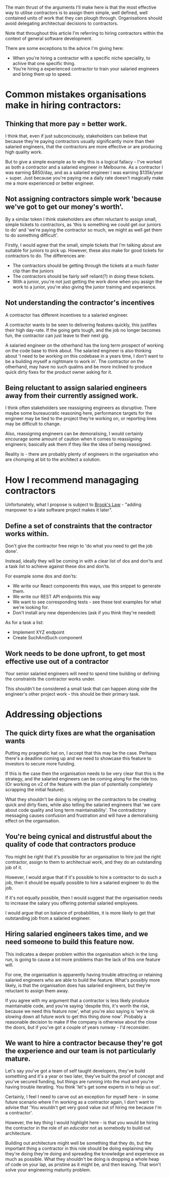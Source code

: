 
The main thrust of the arguments I'll make here is that the most effective way to utilise contractors is to assign them simple, well defined, well contained units of work that they can plough through. Organisations should avoid delegating architectual decisions to contractors. 

Note that throughout this article I'm referring to hiring contractors within the context of general software development.

There are some exceptions to the advice I'm giving here: 

 - When you're hiring a contractor with a specific niche speciality, to achive that one specific thing. 
 - You're hiring a experienced contractor to train your salaried engineers and bring them up to speed. 

# Common mistakes organisations make in hiring contractors: 

## Thinking that more pay = better work. 

I think that, even if just subconciously, stakeholders can believe that because they're paying contractors usually significantly more than their salaried engineers, that the contractors are more effective or are producing high quality work. 

But to give a simple example as to why this is a logical fallacy - I've worked as both a contractor and a salaried engineer in Melbourne. As a contractor I was earning $850/day, and as a salaried engineer I was earning $135k/year + super. Just because you're paying me a daily rate doesn't magically make me a more experienced or better engineer. 

## Not assigning contractors simple work 'because we've got to get our money's worth'. 

By a similar token I think stakeholders are often reluctant to assign small, simple tickets to contractors, as 'this is something we could get our juniors to do' and 'we're paying the contractor so much, we might as well get them to do something difficult'. 

Firstly, I would agree that the small, simple tickets that I'm talking about are suitable for juniors to pick up. However, these also make for good tickets for contractors to do. The differences are: 

- The contractors should be getting through the tickets at a much faster clip than the juniors
- The contractors should be fairly self reliant(?) in doing these tickets. 
- With a junior, you're not just getting the work done when you assign the work to a junior, you're also giving the junior training and experience. 

## Not understanding the contractor's incentives 

A contractor has different incentives to a salaried engineer. 

A contractor wants to be seen to delivering features quickly, this justifies their high day-rate. If the going gets tough, and the job no longer becomes fun, the contractor can just leave to their next gig. 

A salaried engineer on the otherhand has the long term prospect of working on the code base to think about. The salaried engineer is also thinking about 'I need to be working on this codebase in a years time, I don't want to be a building myself a nightmare to work in'. The contractor on the otherhand, may have no such qualms and be more inclined to produce quick dirty fixes for the product owner asking for it. 

## Being reluctant to assign salaried engineers away from their currently assigned work. 

I think often stakeholders see reassigning engineers as disruptive. There maybe some bureaucratic reasoning here, performance targets for the engineer may be tied to the project they're working on, or reporting lines may be difficult to change. 

Also, reassigning engineers can be demoralising, I would certainly encourage some amount of caution when it comes to reassigning engineers; basically ask them if they like the idea of being reassigned. 

Reality is - there are probably plenty of engineers in the organisation who are chomping at bit to the architect a solution.  


# How I recommend managaging contractors 

Unfortunately, what I propose is subject to [Brook's Law](https://en.wikipedia.org/wiki/Brooks%27s_law) - "adding manpower to a late software project makes it later". 

## Define a set of constraints that the contractor works within. 

Don't give the contractor free reign to 'do what you need to get the job done'. 

Instead, ideally they will be coming in with a clear list of dos and don'ts and a task list to achieve against these dos and don'ts. 

For example some dos and don'ts: 

- We write our React components this ways, use this snippet to generate them.
- We write our REST API endpoints this way 
- We want to see corresponding tests - see these test examples for what we're looking for. 
- Don't install any new dependencies (ask if you think they're needed) 


As for a task a list: 

- Implement XYZ endpoint 
- Create SuchAndSuch component



## Work needs to be done upfront, to get most effective use out of a contractor 

Your senior salaried engineers will need to spend time building or defining the constraints the contractor works under. 

This shouldn't be considered a small task that can happen along side the engineer's other project work - this should be their primary task. 






 # Addressing objections

 ## The quick dirty fixes are what the organisation wants 

 Putting my pragmatic hat on, I accept that this may be the case. Perhaps there's a deadline coming up and we need to showcase this feature to investors to secure more funding. 

 If this is the case then the organisation needs to be very clear that this is the strategy, and the salaried engineers can be coming along for the ride too. (Or working on v2 of the feature with the plan of potentially completely scrapping the initial feature). 

 What they shouldn't be doing is relying on the contractors to be creating quick and dirty fixes, while also telling the salaried engineers that 'we care about code quality and long term maintainability'. The contradictory messaging causes confusion and frustration and will have a demoralising effect on the organisation. 

 ## You're being cynical and distrustful about the quality of code that contractors produce

You might be right that it's possible for an organisation to hire just the right contractor, assign to them to architectual work, and they do an outstanding job of it. 

However, I would argue that if it's possible to hire a contractor to do such a job, then it should be equally possible to hire a salaried engineer to do the job. 

If it's not equally possible, then I would suggest that the organisation needs to increase the salary you offering potential salaried employees. 

I would argue that on balance of probabilities, it is more likely to get that outstanding job from a salaried engineer. 

## Hiring salaried engineers takes time, and we need someone to build this feature now. 

This indicates a deeper problem within the organisation which in the long run, is going to cause a lot more problems than the lack of this one feature will. 

For one, the organisation is apparently having trouble attracting or retaining salaried engineers who are able to build the feature. What's possibly more likely, is that the organisation does has salaried engineers, but they're reluctant to assign them away. 

If you agree with my argument that a contractor is less likely produce maintainable code, and you're saying 'despite this, it's worth the risk, because we need this feature now', what you're also saying is 'we're ok slowing down all future work to get this thing done now'. Probably a reasonable decision to make if the company is otherwise about the close the doors, but if you've got a couple of years runway - I'd reconsider. 

## We want to hire a contractor because they're got the experience and our team is not particularly mature. 

Let's say you've got a team of self taught developers, they've build something and it's a year or two later, they've built the proof of concept and you've secured funding, but things are running into the mud and you're having trouble iterating. You think 'let's get some experts in to help us out'. 

Certainly, I feel I need to carve out an exception for myself here - in some future scenario where I'm working as a contractor again, I don't want to advise that 'You wouldn't get very good value out of hiring me because I'm a contractor'. 

However, the key thing I would highlight here - is that you would be hiring the contractor in the role of an _educator_ not as somebody to build out architecture. 

Building out architecture might well be something that they do, but the important thing a contractor in this role should be doing explaining why they're doing they're doing and spreading the knowledge and experience as much as possible. What they shouldn't be doing is dropping a whole heap of code on your lap, as pristine as it might be, and then leaving. That won't solve your engineering maturity problem.  


